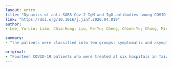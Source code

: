 ```yaml
---
layout: entry
title: "Dynamics of anti-SARS-Cov-2 IgM and IgG antibodies among COVID-19 patients"
link: "https://doi.org/10.1016/j.jinf.2020.04.019"
author:
- Lee, Yu-Lin; Liao, Chia-Hung; Liu, Po-Yu; Cheng, Chien-Yu; Chung, Ming-Yi; Liu, Chun-Eng; Chang, Sui-Yuan; Hsueh, Po-Ren

summary:
- "the patients were classified into two groups: symptomatic and asymptomatic/mild symptoms. Patients designated in the group had a fever for more than 3 days, obvious pneumonia patches on chest radiographs, and respiratory distress defined as oxygen saturation less than 95% or needing oxygen supply during hospitalization. Samples from the respiratory tract for SARS-CoV-2 rRT-PCR testing included oropharyngeal swabs, oral gargling, and sputum. All samples were enrolled in this study. Fourteen COVID-19 patients. The patients were classed in two groups."

original:
- "Fourteen COVID-19 patients who were treated at six hospitals in Taiwan between January and March 2020 were enrolled in this study. The patients were classified into two groups: symptomatic and asymptomatic/mild symptoms. Patients designated in the symptomatic group had a fever for more than 3 days, obvious pneumonia patches on chest radiographs, and respiratory distress defined as oxygen saturation less than 95% or needing oxygen supply during hospitalization. Patients who did not meet the criteria of the symptomatic group were included in the asymptomatic/mild symptom group. Samples from the respiratory tract for SARS-CoV-2 rRT-PCR testing included oropharyngeal and nasopharyngeal swabs, oral gargling, and sputum. All samples were submitted to virology laboratories validated and contracted by the Centers for Diseases Control and Prevention in Taiwan for testing.2 Three sets of primers and probes targeting SARS-COV-2 envelope (E), nucleocapsid (N), and RNA-dependent RNA polymerase (RdRp) genes were used. In addition to SARS-CoV-2 RT-PCR testing, all respiratory samples were simultaneously evaluated for the presence of Influenza A/B viruses using RT-PCR. When the results were negative for both SARS-CoV-2 and Influenza A/B viruses, an additional SARS-CoV-2 rRT-PCR test for another respiratory sample from the suspected COVID patient was performed."
---
```



